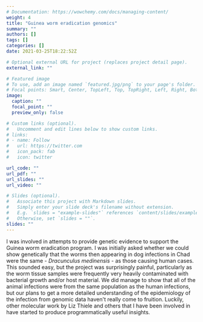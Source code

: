 ```yaml
---
# Documentation: https://wowchemy.com/docs/managing-content/
weight: 4
title: "Guinea worm eradication genomics"
summary: ""
authors: []
tags: []
categories: []
date: 2021-03-25T18:22:52Z

# Optional external URL for project (replaces project detail page).
external_link: ""

# Featured image
# To use, add an image named `featured.jpg/png` to your page's folder.
# Focal points: Smart, Center, TopLeft, Top, TopRight, Left, Right, BottomLeft, Bottom, BottomRight.
image:
  caption: ""
  focal_point: ""
  preview_only: false

# Custom links (optional).
#   Uncomment and edit lines below to show custom links.
# links:
# - name: Follow
#   url: https://twitter.com
#   icon_pack: fab
#   icon: twitter

url_code: ""
url_pdf: ""
url_slides: ""
url_video: ""

# Slides (optional).
#   Associate this project with Markdown slides.
#   Simply enter your slide deck's filename without extension.
#   E.g. `slides = "example-slides"` references `content/slides/example-slides.md`.
#   Otherwise, set `slides = ""`.
slides: ""
---
```

I was involved in attempts to provide genetic evidence to support the Guinea worm eradication program. I was initially asked whether we could show genetically that the worms then appearing in dog infections in Chad were the same - *Dracunculus medinensis* - as those causing human cases. This sounded easy, but the project was surprisingly painful, particularly as the worm tissue samples were frequently very heavily contaminated with bacterial growth and/or host material. We did manage to show that all of the animal infections were from the same population as the human infections, but our plans to get a more detailed understanding of the epidemiology of the infection from genomic data haven't really come to fruition. Luckily, other molecular work by Liz Thiele and others that I have been involved in have started to produce programmatically useful insights. 


